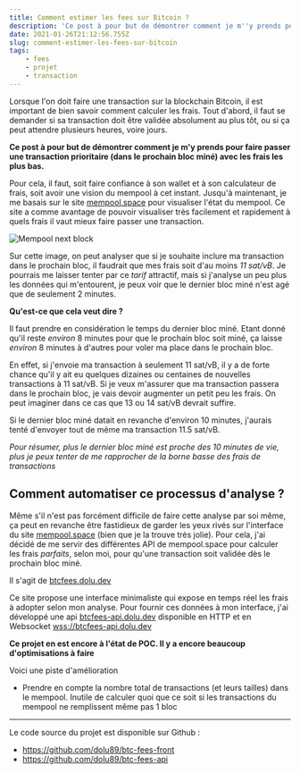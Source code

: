 ```yaml
---
title: Comment estimer les fees sur Bitcoin ?
description: 'Ce post à pour but de démontrer comment je m''y prends pour faire passer une transaction prioritaire (dans le prochain bloc miné) avec les frais les plus bas.'
date: 2021-01-26T21:12:56.755Z
slug: comment-estimer-les-fees-sur-bitcoin
tags:
    - fees
    - projet
    - transaction
---
```


Lorsque l'on doit faire une transaction sur la blockchain Bitcoin, il est important de bien savoir comment calculer les frais.
Tout d'abord, il faut se demander si sa transaction doit être validée absolument au plus tôt, ou si ça peut attendre plusieurs heures, voire jours.

**Ce post à pour but de démontrer comment je m'y prends pour faire passer une transaction prioritaire (dans le prochain bloc miné) avec les frais les plus bas.**

Pour cela, il faut, soit faire confiance à son wallet et à son calculateur de frais, soit avoir une vision du mempool à cet instant.
Jusqu'à maintenant, je me basais sur le site [mempool.space](https://mempool.space) pour visualiser l'état du mempool. Ce site a comme avantage de pouvoir visualiser très facilement et rapidement à quels frais il vaut mieux faire passer une transaction.

![Mempool next block](/calculer-frais-transaction-bitcoin/mempool.jpg)

Sur cette image, on peut analyser que si je souhaite inclure ma transaction dans le prochain bloc, il faudrait que mes frais soit d'au moins *11 sat/vB*.
Je pourrais me laisser tenter par ce *tarif* attractif, mais si j'analyse un peu plus les données qui m'entourent, je peux voir que le dernier bloc miné n'est agé que de seulement 2 minutes.

**Qu'est-ce que cela veut dire ?**

Il faut prendre en considération le temps du dernier bloc miné. Etant donné qu'il reste *environ* 8 minutes pour que le prochain bloc soit miné, ça laisse *environ* 8 minutes à d'autres pour voler ma place dans le prochain bloc.

En effet, si j'envoie ma transaction à seulement 11 sat/vB, il y a de forte chance qu'il y ait eu quelques dizaines ou centaines de nouvelles transactions à 11 sat/vB. Si je veux m'assurer que ma transaction passera dans le prochain bloc, je vais devoir augmenter un petit peu les frais. On peut imaginer dans ce cas que 13 ou 14 sat/vB devrait suffire.

Si le dernier bloc miné datait en revanche d'environ 10 minutes, j'aurais tenté d'envoyer tout de même ma transaction 11.5 sat/vB.

*Pour résumer, plus le dernier bloc miné est proche des 10 minutes de vie, plus je peux tenter de me rapprocher de la borne basse des frais de transactions*

## Comment automatiser ce processus d'analyse ?

Même s'il n'est pas forcément difficile de faire cette analyse par soi même, ça peut en revanche être fastidieux de garder les yeux rivés sur l'interface du site [mempool.space](https://mempool.space) (bien que je la trouve très jolie). Pour cela, j'ai décidé de me servir des différentes API de mempool.space pour calculer les frais *parfaits*, selon moi, pour qu'une transaction soit validée dès le prochain bloc miné.

Il s'agit de [btcfees.dolu.dev](https://btcfees.dolu.dev/)

Ce site propose une interface minimaliste qui expose en temps réel les frais à adopter selon mon analyse. Pour fournir ces données à mon interface, j'ai développé une api [btcfees-api.dolu.dev](https://btcfees-api.dolu.dev/) disponible en HTTP et en Websocket [wss://btcfees-api.dolu.dev](wss://btcfees-api.dolu.dev/)

**Ce projet en est encore à l'état de POC. Il y a encore beaucoup d'optimisations à faire**

Voici une piste d'amélioration

- Prendre en compte la nombre total de transactions (et leurs tailles) dans le mempool. Inutile de calculer quoi que ce soit si les transactions du mempool ne remplissent même pas 1 bloc

---

Le code source du projet est disponible sur Github : 
- https://github.com/dolu89/btc-fees-front
- https://github.com/dolu89/btc-fees-api
